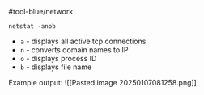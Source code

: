 #tool-blue/network 

`netstat -anob`
- `a` - displays all active tcp connections
- `n` - converts domain names to IP
- `o` - displays process ID
- `b` - displays file name

Example output:
![[Pasted image 20250107081258.png]]
